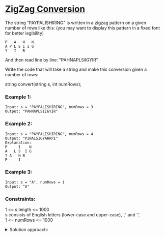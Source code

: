 # [ZigZag Conversion](https://leetcode.com/problems/zigzag-conversion/)

The string "PAYPALISHIRING" is written in a zigzag pattern on a given number of rows like this: (you may want to display this pattern in a fixed font for better legibility)

    P   A   H   N  
    A P L S I I G  
    Y   I   R  

And then read line by line: "PAHNAPLSIIGYIR"

Write the code that will take a string and make this conversion given a number of rows:

string convert(string s, int numRows);

 

### Example 1:

    Input: s = "PAYPALISHIRING", numRows = 3   
    Output: "PAHNAPLSIIGYIR"

### Example 2:

    Input: s = "PAYPALISHIRING", numRows = 4  
    Output: "PINALSIGYAHRPI"  
    Explanation:  
    P     I    N  
    A   L S  I G  
    Y A   H R  
    P     I  

### Example 3:

    Input: s = "A", numRows = 1  
    Output: "A"

 

### Constraints:

  1 <= s.length <= 1000  
    s consists of English letters (lower-case and upper-case), ',' and '.'.  
    1 <= numRows <= 1000

<details>
<summary>Solution approach:</summary>
Construct answer string row by row, knowing that:  
 
      Characters in row 0 appear in indices i*(2*numRows-2)  
      Characters in last row appear in indices i*(2*numRows-2)+numRows-1  
      Characters in middle rows follow the same cycle i*(2*numRows-2)+row, as well as (i+1)*(2*numRows-2)-row
</details>
